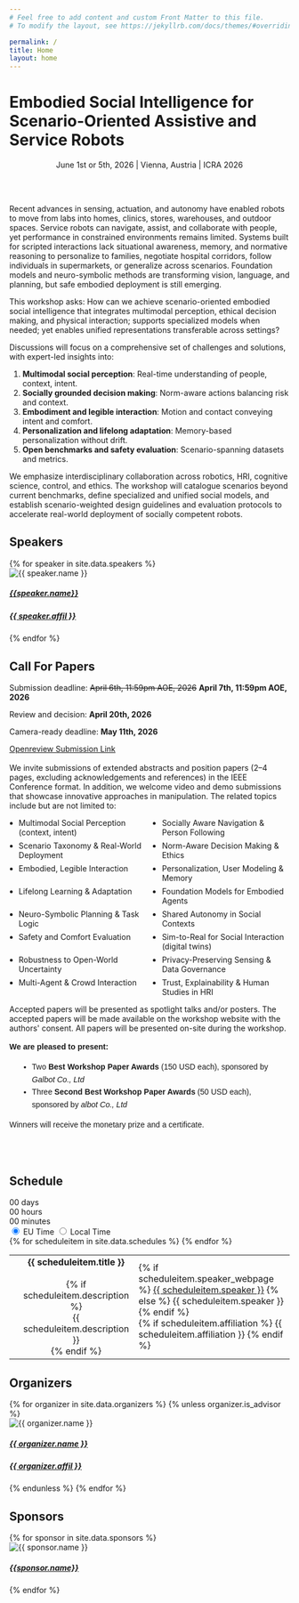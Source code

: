 ```yaml
---
# Feel free to add content and custom Front Matter to this file.
# To modify the layout, see https://jekyllrb.com/docs/themes/#overriding-theme-defaults

permalink: /
title: Home
layout: home
---
```


<h1 class="page-heading">Embodied Social Intelligence for Scenario-Oriented Assistive and Service Robots</h1>

<p class="workshop-location" align="center">
    June 1st or 5th, 2026 | Vienna, Austria | ICRA 2026
</p>
<!-- <p align="center">
    <a href="">[Live Stream Link]</a>
</p> -->


<!-- <video autoplay muted loop style="object-fit: cover; height: 320px; width: 100%; border-radius: 8px; box-shadow: 0 4px 8px rgba(0,0,0,0.2);">
    <source src="assets/img/teaser_video.mp4" type="video/mp4">
    Your browser does not support the video tag.
</video> -->

<br>
<br>

Recent advances in sensing, actuation, and autonomy have enabled robots to move from labs into homes, clinics, stores, warehouses, and outdoor spaces. Service robots can navigate, assist, and collaborate with people, yet performance in constrained environments remains limited. Systems built for scripted interactions lack situational awareness, memory, and normative reasoning to personalize to families, negotiate hospital corridors, follow individuals in supermarkets, or generalize across scenarios. Foundation models and neuro-symbolic methods are transforming vision, language, and planning, but safe embodied deployment is still emerging.

This workshop asks: How can we achieve scenario-oriented embodied social intelligence that integrates multimodal perception, ethical decision making, and physical interaction; supports specialized models when needed; yet enables unified representations transferable across settings? 

Discussions will focus on a comprehensive set of challenges and solutions, with expert-led insights into:
<ol>
    <li><b>Multimodal social perception</b>: Real-time understanding of people, context, intent.</li>
    <li><b>Socially grounded decision making</b>: Norm-aware actions balancing risk and context.</li>
    <li><b>Embodiment and legible interaction</b>: Motion and contact conveying intent and comfort.</li>
    <li><b>Personalization and lifelong adaptation</b>: Memory-based personalization without drift.</li>
    <li><b>Open benchmarks and safety evaluation</b>: Scenario-spanning datasets and metrics.</li>
</ol>
We emphasize interdisciplinary collaboration across robotics, HRI, cognitive science, control, and ethics. The workshop will catalogue scenarios beyond current benchmarks, define specialized and unified social models, and establish scenario-weighted design guidelines and evaluation protocols to accelerate real-world deployment of socially competent robots.

<!-- ![](assets/img/banner.jpg) -->



<section id="speakers">
    <h2 class="mb-4">Speakers</h2>
    <div class="row">
        {% for speaker in site.data.speakers %}
        <div class="col-lg-4 col-md-4 mb-3">
            <div class="card h-100">
                <div class="card-img-container mx-auto">
                    <img src="{{ site.baseurl | append: '/assets/img/speakers/' | append: speaker.img }}" class="card-img-top rounded-img mx-auto" alt="{{ speaker.name }}">
                </div>
                <div class="card-body">
                    <h5 class="card-title  text-center"><a href="{{ speaker.webpage }}"> {{speaker.name}} </a></h5>
                    <h5 class="card-title  text-center">
                    <a href="{{ speaker.affil_link }}">{{ speaker.affil }}</a></h5>
                    <!-- <p class="card-text">{{ speaker.bio }}</p> -->
                </div>
            </div>
        </div>
        {% endfor %}
    </div>
</section>

<!-- Call for Papers -->

<section id="papers">
    <h2 class="mb-3">Call For Papers</h2>
    <p>Submission deadline: <s>April 6th, 11:59pm AOE, 2026</s> <b>April 7th, 11:59pm AOE, 2026</b></p>
    <p>Review and decision: <b>April 20th, 2026</b></p>
    <p>Camera-ready deadline: <b>May 11th, 2026</b></p>
    <div class="submission-box">
    <a href="">Openreview Submission Link</a>
    </div>
    <br>
     We invite submissions of extended abstracts and position papers (2–4 pages, excluding acknowledgements and references) in the IEEE Conference format. In addition, we welcome video and demo submissions that showcase innovative approaches in manipulation. The related topics include but are not limited to:
    <ul style="display:grid; grid-template-columns:1fr 1fr; gap:0.5em 2em; list-style-type: disc; padding-left: 1.2em;">
        <li>Multimodal Social Perception (context, intent)</li>
        <li>Socially Aware Navigation & Person Following</li>
        <li>Scenario Taxonomy & Real-World Deployment</li>
        <li>Norm-Aware Decision Making & Ethics</li>
        <li>Embodied, Legible Interaction</li>
        <li>Personalization, User Modeling & Memory</li>
        <li>Lifelong Learning & Adaptation</li>
        <li>Foundation Models for Embodied Agents</li>
        <li>Neuro-Symbolic Planning & Task Logic</li>
        <li>Shared Autonomy in Social Contexts</li>
        <li>Safety and Comfort Evaluation</li>
        <li>Sim-to-Real for Social Interaction (digital twins)</li>
        <li>Robustness to Open-World Uncertainty</li>
        <li>Privacy-Preserving Sensing & Data Governance</li>
        <li>Multi-Agent & Crowd Interaction</li>
        <li>Trust, Explainability & Human Studies in HRI</li>
    </ul>
    Accepted papers will be presented as spotlight talks and/or posters. The accepted papers will be made available on the workshop website with the authors' consent. All papers will be presented on-site during the workshop.
    <div style="font-family: Arial, sans-serif; line-height: 1.6; margin: 1em 0;">
        <p><strong>We are pleased to present:</strong></p>
        <ul style="margin: 0.5em 0 1em 1.2em;">
            <li>Two <strong>Best Workshop Paper Awards</strong> (150 USD each), sponsored by <em>Galbot Co., Ltd</em></li>
            <li>Three <strong>Second Best Workshop Paper Awards</strong> (50 USD each), sponsored by <em>albot Co., Ltd</em></li>
        </ul>
        <p>Winners will receive the monetary prize and a certificate.</p>
    </div>
    <br>
    <br>
    <!-- <h4 class="mb-3">Submission Guidelines</h4>
    <p>The review process will be single-blind. Submissions will be evaluated based on originality, technical quality, and relevance to
    the workshop themes. The review process will not be public; only the accepted papers will be available on the workshop 
    website, given the authors' consent.</p>
    <p>There is <b>no</b> strict page limit; however, we encourage submissions to be within 4-8 pages (excluding references) to 
    facilitate thorough review. Papers should be submitted in PDF, adhering to the ICRA template and our submission guidelines. Also, we encourage authors to submit videos, code, or data in their supplementary material (zip file) or through external services like Github repos.</p>
    <p><b>Additionally</b>, to encourage discussion on the workshop topic, we ask authors to provide 1~2 paragraphs of statements on how their work relates to the workshop theme. This information will help us organize the workshop discussion and better feature the accepted works on the website.</p> -->
    
</section>


<section id="schedules">
    <h2 class="mb-3">Schedule</h2>
    <!-- Schedule -->
    <!-- Comment out the following line and uncomment it if there is urgent notice about schedule.  -->
    <!-- <p class="highlight">Important notice.</p> -->
    <div class="countdown-container">
    <div class="time-box">
        <span id="days" class="time-number">00</span>
        <span class="time-label">days</span>
    </div>
    <div class="time-box">
        <span id="hours" class="time-number">00</span>
        <span class="time-label">hours</span>
    </div>
    <div class="time-box">
        <span id="minutes" class="time-number">00</span>
        <span class="time-label">minutes</span>
    </div>
    </div>
    <div id="real-time-clock">
    </div>
    <div class = "post-content">
        <div id="timezone-buttons">
        <input type="radio" id="tokyo-time-btn" name="timezone" class="timezone-radio" onclick="selectTokyoTime()" checked>
        <label for="tokyo-time-btn" class="timezone-label">EU Time</label>
        <input type="radio" id="local-time-btn" onclick="selectLocalTime()" name="timezone" class="timezone-radio">
        <label for="local-time-btn" class="timezone-label">Local Time</label>
        <div id="slider"></div>
    </div>
    <table>
        {% for scheduleitem in site.data.schedules %}
        <tr class="schedule-row" data-event-time="{{ scheduleitem.time }}" data-event-type="{{ scheduleitem.type }}">
            <td class="time-cell" data-tokyo-time="{{ scheduleitem.time }}">
                <!-- Initially shows Tokyo time; will be updated by JavaScript -->
                <p align="center">
                <!-- {{ scheduleitem.time }} -->
                    <div align="center" class="time-display"></div>
                    <div align="center" class="timezone-info"></div>
                </p>
            </td>
            <td align="center">
                <div class="col-xs-12">
                    <b>{{ scheduleitem.title }}</b>
                </div>
                <br>
                {% if scheduleitem.description %}
                <div class="col-xs-12" align="center">
                    {{ scheduleitem.description }}
                </div>
                {% endif %}
            </td>
            <td>
                <div class="people-name text-center">
                    <!-- scheduleitem name (link to webpage if provided) -->
                    {% if scheduleitem.speaker_webpage %}
                        <a href="{{ scheduleitem.speaker_webpage }}" target="_blank">{{ scheduleitem.speaker }}</a>
                    {% else %}
                        {{ scheduleitem.speaker }}
                    {% endif %}
                    <br>
                    <!-- scheduleitem affiliation (if provided) -->
                    {% if scheduleitem.affiliation %}
                        {{ scheduleitem.affiliation }}
                    {% endif %}
                </div>
            </td>
        </tr>
        {% endfor %}
    </table>
    </div>
</section>

<!-- Force time display in the table -->
<script>
    selectTokyoTime();
    updateScheduleStyles();
</script>

<!-- <section id="workshop-location" class="mt-5">
    <h2 class="mb-3">Workshop Location</h2>
    <div class="row">
        <div class="col-lg-12 col-md-12 mx-auto">
            <img src="assets/img/workshop_location.jpg" alt="Workshop Location" class="img-fluid">
        </div>
    </div>
</section> -->

<!-- Organizers Section -->
<section id="organizers" class="mt-5">
    <h2 class="mb-3">Organizers</h2>
    <div class="row">
        {% for organizer in site.data.organizers %}
            {% unless organizer.is_advisor %}
                <div class="col-lg-3 col-md-4 col-sm-6 mb-4">
                    <div class="card h-100">
                        <div class="card-img-container mx-auto">
                            <img src="{{ site.baseurl | append: '/assets/img/organizers/' | append: organizer.img }}" class="card-img-top rounded-img mx-auto" alt="{{ organizer.name }}">
                        </div>
                        <div class="card-body">
                            <h5 class="card-title text-center">
                                <a href="{{ organizer.webpage }}">{{ organizer.name }}</a>
                            </h5>
                            <h5 class="card-title text-center">
                                <a href="{{ organizer.affil_link }}">{{ organizer.affil }}</a>
                            </h5>
                        </div>
                    </div>
                </div>
            {% endunless %}
        {% endfor %}
    </div>
</section>

<!-- Organizers Section -->
<!-- <section id="organizers" class="mt-5">
    <h2 class="mb-3">Advisory Board</h2>
    <div class="row">
        {% for organizer in site.data.organizers %}
            {% if organizer.is_advisor %}
                <div class="col-lg-2 col-md-4 col-sm-6 mb-4">
                    <div class="card h-100">
                        <div class="card-img-container mx-auto">
                            <img src="{{ site.baseurl | append: '/assets/img/organizers/' | append: organizer.img }}" class="card-img-top rounded-img mx-auto" alt="{{ organizer.name }}">
                        </div>
                        <div class="card-body">
                            <h5 class="card-title text-center">
                                <a href="{{ organizer.webpage }}">{{ organizer.name }}</a>
                            </h5>
                            <h5 class="card-title text-center">
                                <a href="{{ organizer.affil_link }}">{{ organizer.affil }}</a>
                            </h5>
                        </div>
                    </div>
                </div>
            {% endif %}
        {% endfor %}
    </div>
</section> -->

<section id="sponsors">
    <h2 class="mb-4">Sponsors</h2>
    <div class="row">
        {% for sponsor in site.data.sponsors %}
        <div class="col-lg-3 col-md-4 mb-3">
            <div class="card h-100">
                <div class="card-img-container mx-auto">
                    <img src="{{ site.baseurl | append: '/assets/img/sponsors/' | append: sponsor.img }}" class="card-img-top rounded-img mx-auto" alt="{{ sponsor.name }}">
                </div>
                <div class="card-body">
                    <h5 class="card-title  text-center"><a href="{{ sponsor.webpage }}"> {{sponsor.name}} </a></h5>
                </div>
            </div>
        </div>
        {% endfor %}
    </div>
</section>
